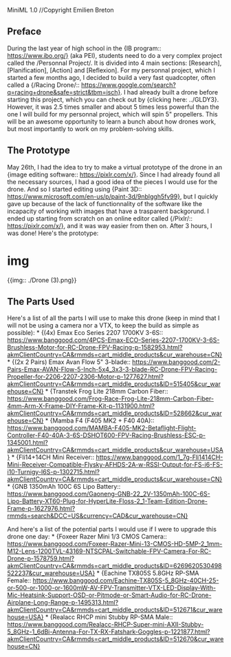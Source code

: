 MiniML 1.0
//Copyright Emilien Breton

Preface
-------

During the last year of high school in the {IB program:: https://www.ibo.org/} (aka PEI), students need to do a very complex project called the /Personnal Project/. It is divided into 4 main sections: [Research], [Planification], [Action] and [Reflexion]. For my personnal project, which I started a few months ago, I decided to build a very fast quadcopter, often called a {/Racing Drone/:: https://www.google.com/search?q=racing+drone&safe=strict&tbm=isch}. I had already built a drone before starting this project, which you can check out by {clicking here: ../GLDY3}. However, it was 2.5 times smaller and about 5 times less powerful than the one I will build for my personnal project, which will spin 5" propellers. This will be an awesome opportunity to learn a bunch about how drones work, but most importantly to work on my problem-solving skills.


The Prototype
-------------

May 26th, I had the idea to try to make a virtual prototype of the drone in an {image editing software:: https://pixlr.com/x/}. Since I had already found all the necessary sources, I had a good idea of the pieces I would use for the drone. And so I started editing using {Paint 3D:: https://www.microsoft.com/en-us/p/paint-3d/9nblggh5fv99}, but I quickly gave up because of the lack of functionnality of the software like the incapacity of working with images that have a trasparent backgorund. I ended up starting from scratch on an online editor called {/Pixlr/:: https://pixlr.com/x/}, and it was way easier from then on. After 3 hours, I was done! Here's the prototype:
# img
{{img:: ./Drone (3).png}}

The Parts Used
---------------

Here's a list of all the parts I will use to make this drone (keep in mind that I will not be using a camera nor a VTX, to keep the build as simple as possible):
	* {(4x) Emax Eco Series 2207 1700KV 3-6S:: https://www.banggood.com/4PCS-Emax-ECO-Series-2207-1700KV-3-6S-Brushless-Motor-for-RC-Drone-FPV-Racing-p-1582953.html?akmClientCountry=CA&rmmds=cart_middle_products&cur_warehouse=CN}
	* {(2x 2 Pairs) Emax Avan Flow 5" 3-blade:: https://www.banggood.com/2-Pairs-Emax-AVAN-Flow-5-Inch-5x4_3x3-3-blade-RC-Drone-FPV-Racing-Propeller-for-2206-2207-2306-Motor-p-1277627.html?akmClientCountry=CA&rmmds=cart_middle_products&ID=515405&cur_warehouse=CN}
	* {Transtek Frog Lite 218mm Carbon Fiber:: https://www.banggood.com/Frog-Race-Frog-Lite-218mm-Carbon-Fiber-4mm-Arm-X-Frame-DIY-Frame-Kit-p-1131900.html?akmClientCountry=CA&rmmds=cart_middle_products&ID=528662&cur_warehouse=CN}
	* {Mamba F4 (F405 MK2 + F40 40A):: https://www.banggood.com/MAMBA-F405-MK2-Betaflight-Flight-Controller-F40-40A-3-6S-DSHOT600-FPV-Racing-Brushless-ESC-p-1345001.html?akmClientCountry=CA&rmmds=cart_middle_products&cur_warehouse=USA}
	* {Fli14+14CH Mini Receiver:: https://www.banggood.com/1_7g-Fli1414CH-Mini-Receiver-Compatible-Flysky-AFHDS-2A-w-RSSI-Output-for-FS-i6-FS-i10-Turnigy-I6S-p-1302715.html?akmClientCountry=CA&rmmds=cart_middle_products&cur_warehouse=CN}
	* {GNB 1350mAh 100C 6S Lipo Battery:: https://www.banggood.com/Gaoneng-GNB-22_2V-1350mAh-100C-6S-Lipo-Battery-XT60-Plug-for-HyperLite-Floss-2_1-Team-Edition-Drone-Frame-p-1627976.html?rmmds=search&DCC=US&currency=CAD&cur_warehouse=CN}

And here's a list of the potential parts I would use if I were to upgrade this drone one day:
	* {Foxeer Razer Mini 1/3 CMOS Camera:: https://www.banggood.com/Foxeer-Razer-Mini-13-CMOS-HD-5MP-2_1mm-M12-Lens-1200TVL-43169-NTSCPAL-Switchable-FPV-Camera-For-RC-Drone-p-1578759.html?akmClientCountry=CA&rmmds=cart_middle_products&ID=6269620530498522237&cur_warehouse=USA}
	* {Eachine TX805S 5.8GHz RP-SMA Female:: https://www.banggood.com/Eachine-TX805S-5_8GHz-40CH-25-or-500-or-1000-or-1600mW-AV-FPV-Transmitter-VTX-LED-Display-With-Mic-Heatsink-Support-OSD-or-Pitmode-or-Smart-Audio-for-RC-Drone-Airplane-Long-Range-p-1495313.html?akmClientCountry=CA&rmmds=cart_middle_products&ID=512671&cur_warehouse=USA}
	* {Realacc RHCP mini Stubby RP-SMA Male:: https://www.banggood.com/Realacc-RHCP-Super-mini-AXII-Stubby-5_8GHz-1_6dBi-Antenna-For-TX-RX-Fatshark-Goggles-p-1221877.html?akmClientCountry=CA&rmmds=cart_middle_products&ID=512670&cur_warehouse=CN}
